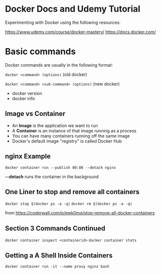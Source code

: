 # Docker Docs and Udemy Tutorial

Experimenting with Docker using the following resources:

https://www.udemy.com/course/docker-mastery/
https://docs.docker.com/

# Basic commands

Docker commands are usually in the following format:

```docker <command> (options)``` (old docker)

```docker <command> <sub-command> (options)``` (new docker)

* docker version
* docker info

## Image vs Container

* An **Image** is the application we want to run
* A **Container** is an instance of that image running as a process
* You can have many containers running off the same image
* Docker's default image "registry" is called Docker Hub

## nginx Example

```docker container run --publish 80:80 --detach nginx```

**--detach** runs the container in the background

## One Liner to stop and remove all containers

```docker stop $(docker ps -a -q)```
```docker rm $(docker ps -a -q)```

 from https://coderwall.com/p/ewk0mq/stop-remove-all-docker-containers

## Section 3 Commands Continued

`docker container inspect <containerid>`
`docker container stats`

## Getting a A Shell Inside Containers

`docker container run -it --name proxy nginx bash`
